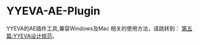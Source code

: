 # YYEVA-AE-Plugin
YYEVA的AE插件工具,兼容Windows及Mac
相关的使用方法，请跳转到： [第五篇:YYEVA设计规范](https://github.com/yylive/YYEVA/blob/main/YYEVA%E8%AE%BE%E8%AE%A1%E8%A7%84%E8%8C%83.md)。
